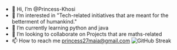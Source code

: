 - 👋 Hi, I’m @Princess-Khosi
- 👀 I’m interested in "Tech-related initiatives that are meant for the betterment of humankind."
- 🌱 I’m currently learning python and java
- 💞️ I’m looking to collaborate on Projects that are maths-related
- 📫 How to reach me princess27maia@gmail.com
![GitHub Streak](https://streak-stats.demolab.com/?user=Princess-Khosi&theme=dark&hide_border=true)


